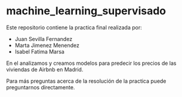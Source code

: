 # machine_learning_supervisado

Este repositorio contiene la practica final realizada por:

- Juan Sevilla Fernandez
- Marta Jimenez Menendez
- Isabel Fatima Marsa

En el analizamos y creamos modelos para predecir los precios de las viviendas de Airbnb en Madrid.

Para más preguntas acerca de la resolución de la practica puede preguntarnos directamente.
